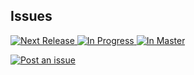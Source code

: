 
## Issues

[![Next Release](https://badge.waffle.io/mobileplayer/ios.png?label=Next%20Release&title=Next%20Release) ![In Progress](https://badge.waffle.io/mobileplayer/ios.png?label=In%20Progress&title=In%20Progress) ![In Master](https://badge.waffle.io/mobileplayer/ios.png?label=In%20Master&title=In%20Master)](https://waffle.io/mobileplayer/ios)

[![Post an issue](https://img.shields.io/badge/Bug%3F-Post%20an%20issue!-blue.svg)](https://waffle.io/mobileplayer/ios)
